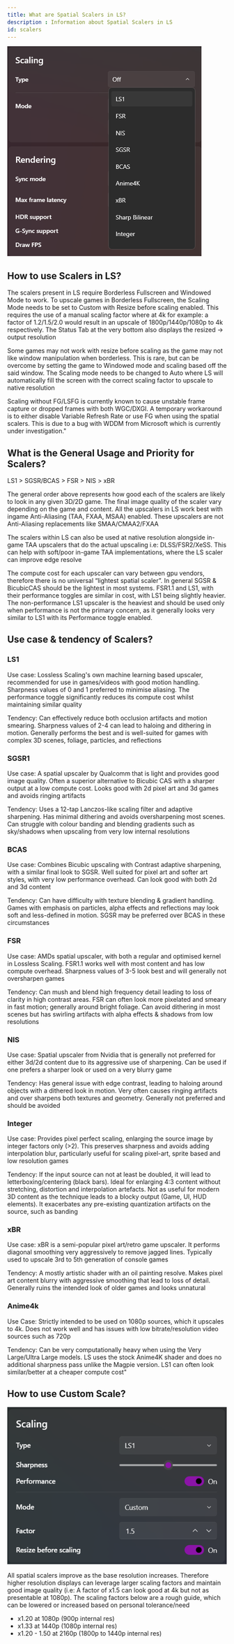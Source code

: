 ```yaml
---
title: What are Spatial Scalers in LS?
description : Information about Spatial Scalers in LS
id: scalers
---
```


![alt-text](assets/Scalers.png)


## How to use Scalers in LS?												
The scalers present in LS require Borderless Fullscreen and Windowed Mode to work. To upscale games in Borderless Fullscreen, the Scaling Mode needs to be set to Custom with Resize before scaling enabled. This requires the use of a manual scaling factor where at 4k for example: a factor of 1.2/1.5/2.0 would result in an upscale of 1800p/1440p/1080p to 4k respectively. The Status Tab at the very bottom also displays the resized -> output resolution

Some games may not work with resize before scaling as the game may not like window manipulation when borderless. This is rare, but can be overcome by setting the game to Windowed mode and scaling based off the said window. The Scaling mode needs to be changed to Auto where LS will automatically fill the screen with the correct scaling factor to upscale to native resolution

Scaling without FG/LSFG is currently known to cause unstable frame capture or dropped frames with both WGC/DXGI. A temporary workaround is to either disable Variable Refresh Rate or use FG when using the spatial scalers. This is due to a bug with WDDM from Microsoft which is currently under investigation."																																											
## What is the General Usage and Priority for Scalers?												
LS1 > SGSR/BCAS > FSR > NIS > xBR

The general order above represents how good each of the  scalers are likely to look in any given 3D/2D game. The final image quality of the scaler vary depending on the game and content. All the upscalers in LS work best with ingame Anti-Aliasing (TAA, FXAA, MSAA) enabled. These upscalers are not Anti-Aliasing replacements like SMAA/CMAA2/FXAA
 
The scalers within LS can also be used at native resolution alongside in-game TAA upscalers that do the actual upscaling i.e: DLSS/FSR2/XeSS. This can help with soft/poor in-game TAA implementations, where the LS scaler can improve edge resolve

The compute cost for each upscaler can vary between gpu vendors, therefore there is no universal “lightest spatial scaler”. In general SGSR & BicubicCAS should be the lightest in most systems. FSR1.1 and LS1, with their performance toggles are similar in cost, with LS1 being slightly heavier. The non-performance LS1 upscaler is the heaviest and should be used only when performance is not the primary concern, as it generally looks very similar to LS1 with its Performance toggle enabled.											
												
## Use case & tendency of Scalers?												
### LS1
Use case: Lossless Scaling's own machine learning based upscaler, recommended for use in games/videos with good motion handling. Sharpness values of 0 and 1 preferred to minimise aliasing. The performance toggle significantly reduces its compute cost whilst maintaining similar quality

Tendency: Can effectively reduce both occlusion artifacts and motion smearing. Sharpness values of 2-4 can lead to haloing and dithering in motion. Generally performs the best and is well-suited for games with complex 3D scenes, foliage, particles, and reflections

### SGSR1
Use case: A spatial upscaler by Qualcomm that is light and provides good image quality. Often a superior alternative to Bicubic CAS with a sharper output at a low compute cost. Looks good with 2d pixel art and 3d games and avoids ringing artifacts

Tendency: Uses a 12-tap Lanczos-like scaling filter and adaptive sharpening. Has minimal dithering and avoids oversharpening most scenes. Can struggle with colour banding and blending gradients such as sky/shadows when upscaling from very low internal resolutions

### BCAS
Use case: Combines Bicubic upscaling with Contrast adaptive sharpening, with a similar final look to SGSR. Well suited for pixel art and softer art styles, with very low performance overhead. Can look good with both 2d and 3d content

Tendency: Can have difficulty with texture blending & gradient handling. Games with emphasis on particles, alpha effects and reflections may look soft and less-defined in motion. SGSR may be preferred over BCAS in these circumstances

### FSR
Use case: AMDs spatial upscaler, with both a regular and optimised kernel in Lossless Scaling. FSR1.1 works well with most content and has low compute overhead. Sharpness values of 3-5 look best and will generally not oversharpen games

Tendency: Can mush and blend high frequency detail leading to loss of clarity in high contrast areas. FSR can often look more pixelated and smeary in fast motion; generally around bright foliage. Can avoid dithering in most scenes but has swirling artifacts with alpha effects & shadows from low resolutions

### NIS
Use case: Spatial upscaler from Nvidia that is generally not preferred for either 3d/2d content due to its aggressive use of sharpening. Can be used if one prefers a sharper look or used on a very blurry game  

Tendency: Has general issue with edge contrast, leading to haloing around objects with a dithered look in motion. Very often causes ringing artifacts and over sharpens both textures and geometry. Generally not preferred and should be avoided

### Integer
Use case: Provides pixel perfect scaling, enlarging the source image by integer factors only (>2). This preserves sharpness and avoids adding interpolation blur, particularly useful for scaling pixel-art, sprite based and low resolution games 

Tendency: If the input source can not at least be doubled, it will lead to letterboxing/centering (black bars). Ideal for enlarging 4:3 content without stretching, distortion and interpolation artefacts. Not as useful for modern 3D content as the technique leads to a blocky output (Game, UI, HUD elements). It exacerbates any pre-existing quantization artifacts on the source, such as banding

### xBR
Use case: xBR is a semi-popular pixel art/retro game upscaler. It performs diagonal smoothing very aggressively to remove jagged lines. Typically used to upscale 3rd to 5th generation of console games

Tendency: A mostly artistic shader with an oil painting resolve. Makes pixel art content blurry with aggressive smoothing that lead to loss of detail. Generally ruins the intended look of older games and looks unnatural  

### Anime4k
Use Case: Strictly intended to be used on 1080p sources, which it upscales to 4k. Does not work well and has issues with low bitrate/resolution video sources such as 720p

Tendency: Can be very computationally heavy when using the Very Large/Ultra Large models. LS uses the stock Anime4K shader and does no additional sharpness pass unlike the Magpie version. LS1 can often look similar/better at a cheaper compute cost"											

## How to use Custom Scale?
![alt-text](assets/scaling.png)

All spatial scalers improve as the base resolution increases. Therefore higher resolution displays can leverage larger scaling factors and maintain good image quality (i.e: A factor of x1.5 can look good at 4k but not as presentable at 1080p). The scaling factors below are a rough guide, which can be lowered or increased based on personal tolerance/need

- x1.20             at 1080p (900p internal res)
- x1.33             at 1440p (1080p internal res)
- x1.20 - 1.50      at 2160p (1800p to 1440p internal res)
